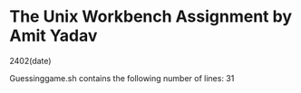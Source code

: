 # The Unix Workbench Assignment by Amit Yadav
2402(date)

Guessinggame.sh contains the following number of lines:
31
